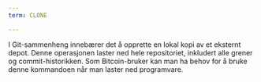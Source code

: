 ```yaml
---
term: CLONE

---
```

I Git-sammenheng innebærer det å opprette en lokal kopi av et eksternt depot. Denne operasjonen laster ned hele repositoriet, inkludert alle grener og commit-historikken. Som Bitcoin-bruker kan man ha behov for å bruke denne kommandoen når man laster ned programvare.